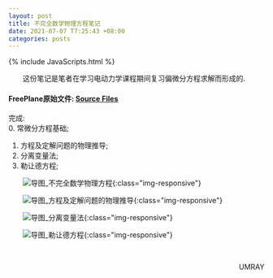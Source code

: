 ```yaml
---
layout: post
title: 不完全数学物理方程笔记
date: 2021-07-07 T7:25:43 +08:00
categories: posts
---
```


{% include JavaScripts.html %}

&emsp;&emsp;这份笔记是笔者在学习电动力学课程期间复习偏微分方程求解而形成的.  

#### FreePlane原始文件: [Source Files](https://github.com/Umaru-Xi/Umaru-Xi.github.io/releases/download/Mathematical_Physics_Equations_Note/Incomplete_Mathematical_Physics_Equations_Note.tar.xz) ####  

完成:  
0. 常微分方程基础;  
1. 方程及定解问题的物理推导;  
2. 分离变量法;  
3. 勒让德方程;  

&emsp;&emsp;![导图_不完全数学物理方程](/include/MPE/不完全数学物理方程.png){:class="img-responsive"}  

&emsp;&emsp;![导图_方程及定解问题的物理推导](/include/MPE/1.方程及定解问题的物理推导.png){:class="img-responsive"}  

&emsp;&emsp;![导图_分离变量法](/include/MPE/2.分离变量法.png){:class="img-responsive"}  

&emsp;&emsp;![导图_勒让德方程](/include/MPE/3.勒让德方程.png){:class="img-responsive"}  

&emsp;&emsp;
<p align="right">UMRAY</p>
